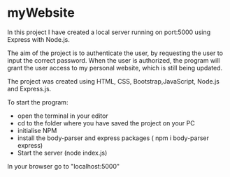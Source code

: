 # myWebsite
In this project I have created a local server running on port:5000 using Express with Node.js.

The aim of the project is to authenticate the user, by requesting the user to input the correct password.
When the user is authorized, the program will grant the user access to my personal website, which is still being updated.

The project was created using HTML, CSS, Bootstrap,JavaScript, Node.js and Express.js.

To start the program:
* open the terminal in your editor
* cd to the folder where you have saved the project on your PC
* initialise NPM
* install the body-parser and express packages ( npm i body-parser express)
* Start the server (node index.js)

In your browser go to "localhost:5000"
